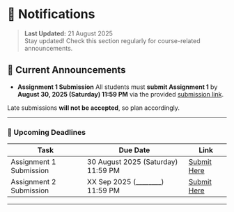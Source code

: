 # 🔔 Notifications

> **Last Updated:** 21 August 2025  
> Stay updated! Check this section regularly for course-related announcements.

## 📢 Current Announcements

- **Assignment 1 Submission**
  All students must **submit Assignment 1** by **August 30, 2025 (Saturday) 11:59 PM** via the provided [submission link](https://gndec-yjs.github.io/BMT/Contents/Assignment_2025/1.html).  

Late submissions **will not be accepted**, so plan accordingly.

---

### 📅 Upcoming Deadlines

| Task                                  | Due Date                     | Link |
|--------------------------------------|-------------------------------|----------------|
| Assignment 1 Submission               | 30 August 2025 (Saturday) 11:59 PM | [Submit Here](https://gndec-yjs.github.io/BMT/Contents/Assignment_2025/1.html) |
| Assignment 2 Submission               | XX Sep 2025 (________) 11:59 PM   | [Submit Here](#) |


---
